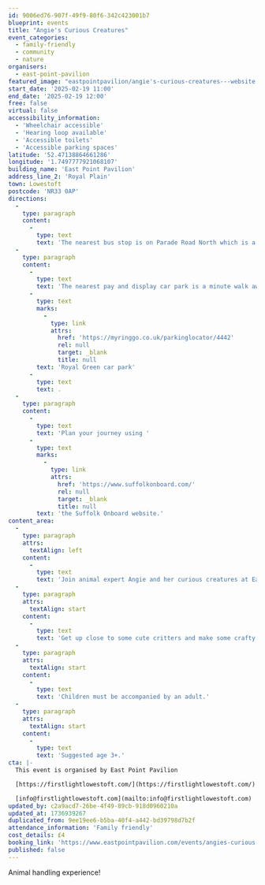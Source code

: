 ```yaml
---
id: 9006ed76-907f-49f9-80f6-342c423001b7
blueprint: events
title: "Angie's Curious Creatures"
event_categories:
  - family-friendly
  - community
  - nature
organisers:
  - east-point-pavilion
featured_image: "eastpointpavilion/angie's-curious-creatures---website.png"
start_date: '2025-02-19 11:00'
end_date: '2025-02-19 12:00'
free: false
virtual: false
accessibility_information:
  - 'Wheelchair accessible'
  - 'Hearing loop available'
  - 'Accessible toilets'
  - 'Accessible parking spaces'
latitude: '52.47138864661286'
longitude: '1.7497777921068107'
building_name: 'East Point Pavilion'
address_line_2: 'Royal Plain'
town: Lowestoft
postcode: 'NR33 0AP'
directions:
  -
    type: paragraph
    content:
      -
        type: text
        text: 'The nearest bus stop is on Parade Road North which is a three minute walk from East Point Pavilion. There is a selection of buses which connect us to the town centre for example, No X2, X22 and 109.'
  -
    type: paragraph
    content:
      -
        type: text
        text: 'The nearest pay and display car park is a minute walk away at '
      -
        type: text
        marks:
          -
            type: link
            attrs:
              href: 'https://myringgo.co.uk/parkinglocator/4442'
              rel: null
              target: _blank
              title: null
        text: 'Royal Green car park'
      -
        type: text
        text: .
  -
    type: paragraph
    content:
      -
        type: text
        text: 'Plan your journey using '
      -
        type: text
        marks:
          -
            type: link
            attrs:
              href: 'https://www.suffolkonboard.com/'
              rel: null
              target: _blank
              title: null
        text: 'the Suffolk Onboard website.'
content_area:
  -
    type: paragraph
    attrs:
      textAlign: left
    content:
      -
        type: text
        text: 'Join animal expert Angie and her curious creatures at East Point Pavilion this half term.'
  -
    type: paragraph
    attrs:
      textAlign: start
    content:
      -
        type: text
        text: 'Get up close to some cute critters and make some crafty creatures of your own to take home. The session will end with an exciting story told by Angie.'
  -
    type: paragraph
    attrs:
      textAlign: start
    content:
      -
        type: text
        text: 'Children must be accompanied by an adult.'
  -
    type: paragraph
    attrs:
      textAlign: start
    content:
      -
        type: text
        text: 'Suggested age 3+.'
cta: |-
  This event is organised by East Point Pavilion

  [https://firstlightlowestoft.com/](https://firstlightlowestoft.com/)

  [info@firstlightlowestoft.com](mailto:info@firstlightlowestoft.com)
updated_by: c2a9acd7-26be-4f49-89cb-918d0960210a
updated_at: 1736939267
duplicated_from: 9ee19ee6-b5ba-40f4-a442-bd39798d7b2f
attendance_information: 'Family friendly'
cost_details: £4
booking_link: 'https://www.eastpointpavilion.com/events/angies-curious-creatures'
published: false
---
```

Animal handling experience!